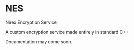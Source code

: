 # NES
Nirex Encryption Service

A custom encryption service made entirely in standard C++

Documentation may come soon.
